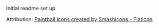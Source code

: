 Initial readme set up

Attribution:
<a href="https://www.flaticon.com/free-icons/paintball" title="paintball icons">Paintball icons created by Smashicons - Flaticon</a>

